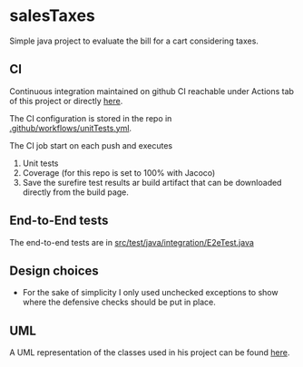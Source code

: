# salesTaxes

Simple java project to evaluate the bill for a cart considering taxes.

## CI
Continuous integration maintained on github CI reachable under Actions tab of this project
or directly [here](https://github.com/luigiDB/salesTaxes/actions).

The CI configuration is stored in the repo in [.github/workflows/unitTests.yml](https://github.com/luigiDB/salesTaxes/blob/master/.github/workflows/unitTests.yml).

The CI job start on each push and executes 
1. Unit tests
2. Coverage (for this repo is set to 100% with Jacoco) 
3. Save the surefire test results ar build artifact that can be downloaded directly from the build page.  

## End-to-End tests 

The end-to-end tests are in [src/test/java/integration/E2eTest.java](https://github.com/luigiDB/salesTaxes/blob/master/src/test/java/integration/E2eTest.java)

## Design choices 
* For the sake of simplicity I only used unchecked exceptions to show where the defensive checks should be put in place.

## UML
A UML representation of the classes used in his project can be found [here](docResources/architecture.png?raw=true "architecture").




